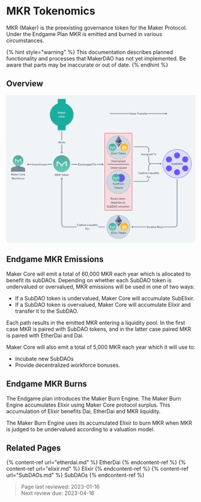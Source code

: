 # MKR Tokenomics

MKR (Maker) is the preexisting governance token for the Maker Protocol. Under the Endgame Plan MKR is emitted and burned in various circumstances. 

{% hint style="warning" %}
This documentation describes planned functionality and processes that MakerDAO has not yet implemented. Be aware that parts may be inaccurate or out of date.
{% endhint %}

## Overview

![Maker Core Tokenomics](../assets/images/core-tokenomics.png)

## Endgame MKR Emissions

Maker Core will emit a total of 60,000 MKR each year which is allocated to benefit its subDAOs. Depending on whether each SubDAO token is undervalued or overvalued, MKR emissions will be used in one of two ways:
* If a SubDAO token is undervalued, Maker Core will accumulate SubElixir. 
* If a SubDAO token is overvalued, Maker Core will accumulate Elixir and transfer it to the SubDAO. 

Each path results in the emitted MKR entering a liquidity pool. In the first case MKR is paired with SubDAO tokens, and in the latter case paired MKR is paired with EtherDai and Dai.

Maker Core will also emit a total of 5,000 MKR each year which it will use to:
* Incubate new SubDAOs
* Provide decentralized workforce bonuses.

## Endgame MKR Burns

The Endgame plan introduces the Maker Burn Engine. The Maker Burn Engine accumulates Elixir using Maker Core protocol surplus. This accumulation of Elixir benefits Dai, EtherDai and MKR liquidity.

The Maker Burn Engine uses its accumulated Elixir to burn MKR when MKR is judged to be undervalued according to a valuation model.


## Related Pages
{% content-ref url="etherdai.md" %} EtherDai {% endcontent-ref %}
{% content-ref url="elixir.md" %} Elixir {% endcontent-ref %}
{% content-ref url="SubDAOs.md" %} SubDAOs {% endcontent-ref %}  

>Page last reviewed: 2023-01-16    
>Next review due: 2023-04-16   